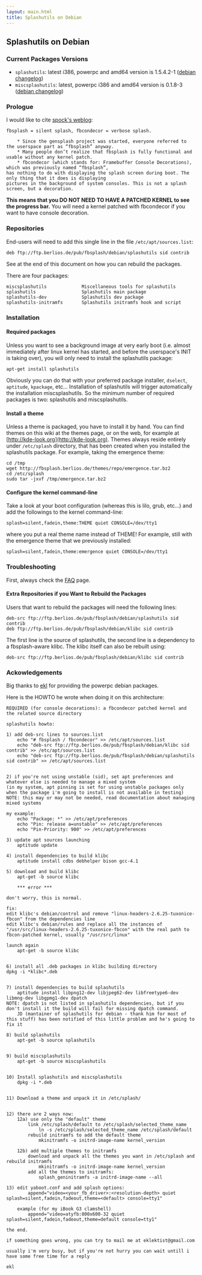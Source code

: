 ```yaml
---
layout: main.html
title: Splashutils on Debian
---
```


Splashutils on Debian
---------------------

### Current Packages Versions

* `splashutils`: latest i386, powerpc and amd64 version is 1.5.4.2-1 ([debian
  changelog](/distros/debian/changelog/splashutils.html))
* `miscsplashutils`: latest, powerpc i386 and amd64 version is 0.1.8-3 ([debian
  changelog](/distros/debian/changelog/miscsplashutils.html))

### Prologue

I would like to cite [spock's weblog](http://mjanusz.wordpress.com/):

    fbsplash = silent splash, fbcondecor = verbose splash.

        * Since the gensplash project was started, everyone referred to the userspace part as “fbsplash” anyway.
        * Many people don’t realize that fbsplash is fully functional and usable without any kernel patch.
        * fbcondecor (which stands for: Framebuffer Console Decorations), which was previously named “fbsplash”,
    has nothing to do with displaying the splash screen during boot. The only thing that it does is displaying
    pictures in the background of system consoles. This is not a splash screen, but a decoration.

**This means that you DO NOT NEED TO HAVE A PATCHED KERNEL to see the progress
bar.** You will need a kernel patched with fbcondecor if you want to have console
decoration.

### Repositories

End-users will need to add this single line in the file `/etc/apt/sources.list`:

    deb ftp://ftp.berlios.de/pub/fbsplash/debian/splashutils sid contrib

See at the end of this document on how you can rebuild the packages.

There are four packages:

    miscsplashutils             Miscellaneous tools for splashutils
    splashutils                 Splashutils main package
    splashutils-dev             Splashutils dev package
    splashutils-initramfs       Splashutils initramfs hook and script

### Installation

#### Required packages

Unless you want to see a background image at very early boot (i.e. almost
immediately after linux kernel has started, and before the userspace's INIT is
taking over), you will only need to install the splashutils package:

    apt-get install splashutils

Obviously you can do that with your preferred package installer, `dselect`,
`aptitude`, `kpackage`, etc… Installation of splashutils will trigger automatically
the installation miscsplashutils. So the minimum number of required packages is
two: splashutils and miscsplashutils.

#### Install a theme

Unless a theme is packaged, you have to install it by hand. You can find themes
on this wiki at the themes page, or on the web, for example at
[http://kde-look.org](http://kde-look.org). Themes always reside entirely under
`/etc/splash` directory, that has been created when you installed the
splashutils package. For example, taking the emergence theme:

    cd /tmp
    wget http://fbsplash.berlios.de/themes/repo/emergence.tar.bz2
    cd /etc/splash
    sudo tar -jxvf /tmp/emergence.tar.bz2

#### Configure the kernel command-line

Take a look at your boot configuration (whereas this is lilo, grub, etc…) and add the followings to the kernel command-line:

    splash=silent,fadein,theme:THEME quiet CONSOLE=/dev/tty1

where you put a real theme name instead of THEME! For example, still with the emergence theme that we previously installed:

    splash=silent,fadein,theme:emergence quiet CONSOLE=/dev/tty1

### Troubleshooting

First, always check the [FAQ](/faq.html) page.

#### Extra Repositories if you Want to Rebuild the Packages

Users that want to rebuild the packages will need the following lines:

    deb-src ftp://ftp.berlios.de/pub/fbsplash/debian/splashutils sid contrib
    deb ftp://ftp.berlios.de/pub/fbsplash/debian/klibc sid contrib

The first line is the source of splashutils, the second line is a dependency to
a fbsplash-aware klibc. The klibc itself can also be rebuilt using:

    deb-src ftp://ftp.berlios.de/pub/fbsplash/debian/klibc sid contrib

### Ackowledgements

Big thanks to [ekl](mailto:eklektist@gmail.com) for providing the powerpc
debian packages.

Here is the HOWTO he wrote when doing it on this architecture:

    REQUIRED (for console decorations): a fbcondecor patched kernel and the related source directory

    splashutils howto:

    1) add deb-src lines to sources.list
        echo "# fbsplash / fbcondecor" >> /etc/apt/sources.list
        echo "deb-src ftp://ftp.berlios.de/pub/fbsplash/debian/klibc sid contrib" >> /etc/apt/sources.list
        echo "deb-src ftp://ftp.berlios.de/pub/fbsplash/debian/splashutils sid contrib" >> /etc/apt/sources.list


    2) if you're not using unstable (sid), set apt preferences and whatever else is needed to manage a mixed system
    (in my system, apt pinning is set for using unstable packages only when the package i'm going to install is not available in testing)
    NOTE: this may or may not be needed, read documentation about managing mixed systems 

    my example:
        echo "Package: *" >> /etc/apt/preferences
        echo "Pin: release a=unstable" >> /etc/apt/preferences
        echo "Pin-Priority: 900" >> /etc/apt/preferences

    3) update apt sources launching
        aptitude update

    4) install dependencies to build klibc
        aptitude install cdbs debhelper bison gcc-4.1

    5) download and build klibc
        apt-get -b source klibc

        *** error ***

    don't worry, this is normal.

    fix:
    edit klibc's debian/control and remove "linux-headers-2.6.25-tuxonice-fbcon" from the dependencies line
    edit klibc's debian/rules and replace all the instances of "/usr/src/linux-headers-2.6.25-tuxonice-fbcon" with the real path to fbcon-patched kernel, usually "/usr/src/linux"

    launch again
        apt-get -b source klibc


    6) install all .deb packages in klibc building directory
    dpkg -i *klibc*.deb


    7) install dependencies to build splashutils
        aptitude install libpng12-dev libjpeg62-dev libfreetype6-dev libmng-dev libgpmg1-dev dpatch
    NOTE: dpatch is not listed in splashutils dependencies, but if you don't install it the build will fail for missing dpatch command.
        JD (mantainer of splashutils for debian - thank him for most of this stuff) has been notified of this little problem and he's going to fix it

    8) build splashutils
        apt-get -b source splashutils


    9) build miscsplashutils
        apt-get -b source miscsplashutils


    10) Install splashutils and miscsplashutils
        dpkg -i *.deb


    11) Download a theme and unpack it in /etc/splash/


    12) there are 2 ways now:
        12a) use only the "default" theme
            link /etc/splash/default to /etc/splash/selected_theme_name
                ln -s /etc/splash/selected_theme_name /etc/splash/default
            rebuild initramfs to add the default theme
                mkinitramfs -o initrd-image-name kernel_version

        12b) add multiple themes to initramfs
            download and unpack all the themes you want in /etc/splash and rebuild initramfs
                mkinitramfs -o initrd-image-name kernel_version
            add all the themes to initramfs:
                splash_geninitramfs -a initrd-image-name --all

    13) edit yaboot.conf and add splash options:
            append="video=<your_fb_driver>:<resolution-depth> quiet splash=silent,fadein,fadeout,theme=<default> console=tty1"

        example (for my iBook G3 clamshell)
            append="video=atyfb:800x600-32 quiet splash=silent,fadein,fadeout,theme=default console=tty1"

    the end.

    if something goes wrong, you can try to mail me at eklektist@gmail.com

    usually i'm very busy, but if you're not hurry you can wait untill i have some free time for a reply

    ekl
